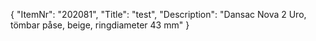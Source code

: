 {
  "ItemNr": "202081",
  "Title": "test",
  "Description": "Dansac Nova 2 Uro, tömbar påse, beige, ringdiameter 43 mm"
}